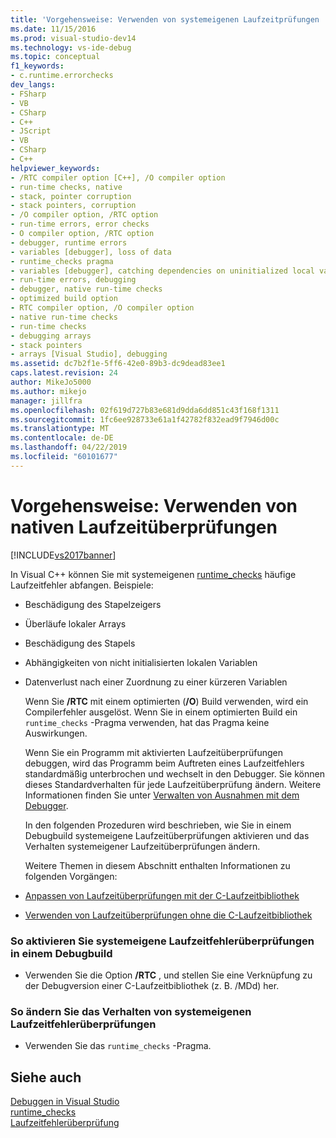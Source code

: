 ```yaml
---
title: 'Vorgehensweise: Verwenden von systemeigenen Laufzeitprüfungen | Microsoft-Dokumentation'
ms.date: 11/15/2016
ms.prod: visual-studio-dev14
ms.technology: vs-ide-debug
ms.topic: conceptual
f1_keywords:
- c.runtime.errorchecks
dev_langs:
- FSharp
- VB
- CSharp
- C++
- JScript
- VB
- CSharp
- C++
helpviewer_keywords:
- /RTC compiler option [C++], /O compiler option
- run-time checks, native
- stack, pointer corruption
- stack pointers, corruption
- /O compiler option, /RTC option
- run-time errors, error checks
- O compiler option, /RTC option
- debugger, runtime errors
- variables [debugger], loss of data
- runtime_checks pragma
- variables [debugger], catching dependencies on uninitialized local variables
- run-time errors, debugging
- debugger, native run-time checks
- optimized build option
- RTC compiler option, /O compiler option
- native run-time checks
- run-time checks
- debugging arrays
- stack pointers
- arrays [Visual Studio], debugging
ms.assetid: dc7b2f1e-5ff6-42e0-89b3-dc9dead83ee1
caps.latest.revision: 24
author: MikeJo5000
ms.author: mikejo
manager: jillfra
ms.openlocfilehash: 02f619d727b83e681d9dda6dd851c43f168f1311
ms.sourcegitcommit: 1fc6ee928733e61a1f42782f832ead9f7946d00c
ms.translationtype: MT
ms.contentlocale: de-DE
ms.lasthandoff: 04/22/2019
ms.locfileid: "60101677"
---
```

# <a name="how-to-use-native-run-time-checks"></a>Vorgehensweise: Verwenden von nativen Laufzeitüberprüfungen
[!INCLUDE[vs2017banner](../includes/vs2017banner.md)]

In Visual C++ können Sie mit systemeigenen [runtime_checks](http://msdn.microsoft.com/library/ae50b43f-f88d-47ad-a2db-3389e9e7df5b) häufige Laufzeitfehler abfangen. Beispiele:  
  
- Beschädigung des Stapelzeigers  
  
- Überläufe lokaler Arrays  
  
- Beschädigung des Stapels  
  
- Abhängigkeiten von nicht initialisierten lokalen Variablen  
  
- Datenverlust nach einer Zuordnung zu einer kürzeren Variablen  
  
  Wenn Sie **/RTC** mit einem optimierten (**/O**) Build verwenden, wird ein Compilerfehler ausgelöst. Wenn Sie in einem optimierten Build ein `runtime_checks` -Pragma verwenden, hat das Pragma keine Auswirkungen.  
  
  Wenn Sie ein Programm mit aktivierten Laufzeitüberprüfungen debuggen, wird das Programm beim Auftreten eines Laufzeitfehlers standardmäßig unterbrochen und wechselt in den Debugger. Sie können dieses Standardverhalten für jede Laufzeitüberprüfung ändern. Weitere Informationen finden Sie unter [Verwalten von Ausnahmen mit dem Debugger](../debugger/managing-exceptions-with-the-debugger.md).  
  
  In den folgenden Prozeduren wird beschrieben, wie Sie in einem Debugbuild systemeigene Laufzeitüberprüfungen aktivieren und das Verhalten systemeigener Laufzeitüberprüfungen ändern.  
  
  Weitere Themen in diesem Abschnitt enthalten Informationen zu folgenden Vorgängen:  
  
- [Anpassen von Laufzeitüberprüfungen mit der C-Laufzeitbibliothek](../debugger/native-run-time-checks-customization.md)  
  
- [Verwenden von Laufzeitüberprüfungen ohne die C-Laufzeitbibliothek](../debugger/using-run-time-checks-without-the-c-run-time-library.md)  
  
### <a name="to-enable-native-run-time-checks-in-a-debug-build"></a>So aktivieren Sie systemeigene Laufzeitfehlerüberprüfungen in einem Debugbuild  
  
- Verwenden Sie die Option **/RTC** , und stellen Sie eine Verknüpfung zu der Debugversion einer C-Laufzeitbibliothek (z. B. /MDd) her.  
  
### <a name="to-modify-native-run-time-check-behavior"></a>So ändern Sie das Verhalten von systemeigenen Laufzeitfehlerüberprüfungen  
  
- Verwenden Sie das `runtime_checks` -Pragma.  
  
## <a name="see-also"></a>Siehe auch  
 [Debuggen in Visual Studio](../debugger/debugging-in-visual-studio.md)   
 [runtime_checks](http://msdn.microsoft.com/library/ae50b43f-f88d-47ad-a2db-3389e9e7df5b)   
 [Laufzeitfehlerüberprüfung](http://msdn.microsoft.com/library/c965dd01-57ad-4a3c-b1d6-5aa04f920501)
